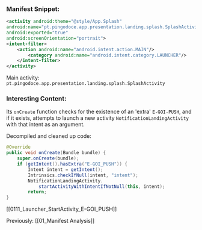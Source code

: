 ### Manifest Snippet:

```xml
<activity android:theme="@style/App.Splash"
android:name="pt.pingodoce.app.presentation.landing.splash.SplashActivity" 
android:exported="true" 
android:screenOrientation="portrait">  
<intent-filter>  
    <action android:name="android.intent.action.MAIN"/>  
        <category android:name="android.intent.category.LAUNCHER"/>  
    </intent-filter>  
</activity>        
```

Main activity: `pt.pingodoce.app.presentation.landing.splash.SplashActivity`

### Interesting Content:

Its `onCreate`  function checks for the existence of an 'extra' `E-GOI-PUSH`, and if it exists, attempts to launch a new activity `NotificationLandingActivity`  with that intent as an argument.

Decompiled and cleaned up code:
```java
@Override 
public void onCreate(Bundle bundle) {  
    super.onCreate(bundle);  
    if (getIntent().hasExtra("E-GOI_PUSH")) {  
        Intent intent = getIntent();  
        Intrinsics.checkIfNull(intent, "intent");  
		NotificationLandingActivity.
			startActivityWithIntentIfNotNull(this, intent);  
        return;  
}  
```

[[0111_Launcher_StartActivity_E-GOI_PUSH]]


Previously: [[01_Manifest Analysis]]